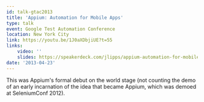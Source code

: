 ```yaml
---
id: talk-gtac2013
title: 'Appium: Automation for Mobile Apps'
type: talk
event: Google Test Automation Conference
location: New York City
link: https://youtu.be/1J0aXDbjiUE?t=55
links:
    video: ''
    slides: https://speakerdeck.com/jlipps/appium-automation-for-mobile-apps
date: '2013-04-23'
---
```


This was Appium's formal debut on the world stage (not counting the demo of an early incarnation
of the idea that became Appium, which was demoed at SeleniumConf 2012).
